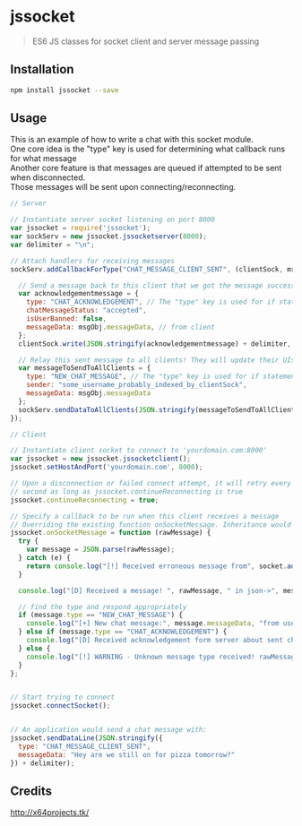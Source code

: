 # jssocket

> ES6 JS classes for socket client and server message passing

## Installation

```sh
npm install jssocket --save
```

## Usage

This is an example of how to write a chat with this socket module.  
One core idea is the "type" key is used for determining what callback runs for what message  
Another core feature is that messages are queued if attempted to be sent when disconnected.  
Those messages will be sent upon connecting/reconnecting.

```js
// Server

// Instantiate server socket listening on port 8000
var jssocket = require('jssocket');
var sockServ = new jssocket.jssocketserver(8000);
var delimiter = "\n";

// Attach handlers for receiving messages
sockServ.addCallbackForType("CHAT_MESSAGE_CLIENT_SENT", (clientSock, msgObj) => {

  // Send a message back to this client that we got the message successfully
  var acknowledgementmessage = {
    type: "CHAT_ACKNOWLEDGEMENT", // The "type" key is used for if statement below
    chatMessageStatus: "accepted",
    isUserBanned: false,
    messageData: msgObj.messageData, // from client
  };
  clientSock.write(JSON.stringify(acknowledgementmessage) + delimiter, function onCompletedWriting () { });

  // Relay this sent message to all clients! They will update their UIs presumably
  var messageToSendToAllClients = {
    type: "NEW_CHAT_MESSAGE", // The "type" key is used for if statement below
    sender: "some_username_probably_indexed_by_clientSock",
    messageData: msgObj.messageData
  };
  sockServ.sendDataToAllClients(JSON.stringify(messageToSendToAllClients) + delimiter);
});
```

```js
// Client

// Instantiate client socket to connect to 'yourdomain.com:8000'
var jssocket = new jssocket.jssocketclient();
jssocket.setHostAndPort('yourdomain.com', 8000);

// Upon a disconnection or failed connect attempt, it will retry every
// second as long as jssocket.continueReconnecting is true
jssocket.continueReconnecting = true;

// Specify a callback to be run when this client receives a message
// Overriding the existing function onSocketMessage. Inheritance would also work
jssocket.onSocketMessage = function (rawMessage) {
  try {
    var message = JSON.parse(rawMessage);
  } catch (e) {
    return console.log("[!] Received erroneous message from", socket.address(), " raw:", rawMessage);
  }

  console.log("[D] Received a message! ", rawMessage, " in json->", message);

  // find the type and respond appropriately
  if (message.type == "NEW_CHAT_MESSAGE") {
    console.log("[+] New chat message:", message.messageData, "from user:", message.sender);
  } else if (message.type == "CHAT_ACKNOWLEDGEMENT") {
    console.log("[D] Received acknowledgement form server about sent chat message");
  } else {
    console.log("[!] WARNING - Unknown message type received! rawMessage:", rawMessage);
  }
};


// Start trying to connect
jssocket.connectSocket();


// An application would send a chat message with:
jssocket.sendDataLine(JSON.stringify({
  type: "CHAT_MESSAGE_CLIENT_SENT",
  messageData: "Hey are we still on for pizza tomorrow?"
}) + delimiter);
```

## Credits
http://x64projects.tk/
